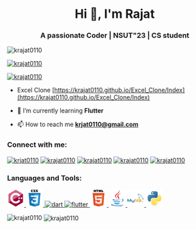 <h1 align="center">Hi 👋, I'm Rajat</h1>
<h3 align="center">A passionate Coder | NSUT"23 | CS student</h3>

<p align="left"> <img src="https://komarev.com/ghpvc/?username=krajat0110&label=Profile%20views&color=0e75b6&style=flat" alt="krajat0110" /> </p>

<p align="left"> <a href="https://github.com/ryo-ma/github-profile-trophy"><img src="https://github-profile-trophy.vercel.app/?username=krajat0110" alt="krajat0110" /></a> </p>

<p align="left"> <a href="https://twitter.com/krajat0110" target="blank"><img src="https://img.shields.io/twitter/follow/krajat0110?logo=twitter&style=for-the-badge" alt="krajat0110" /></a> </p>

- Excel Clone [https://krajat0110.github.io/Excel_Clone/Index](https://krajat0110.github.io/Excel_Clone/Index)

- 🌱 I’m currently learning **Flutter**

- 📫 How to reach me **krjat0110@gmail.com**

<h3 align="left">Connect with me:</h3>
<p align="left">
<a href="https://dev.to/krjat0110" target="blank"><img align="center" src="https://raw.githubusercontent.com/rahuldkjain/github-profile-readme-generator/master/src/images/icons/Social/devto.svg" alt="krjat0110" height="30" width="40" /></a>
<a href="https://twitter.com/krajat0110" target="blank"><img align="center" src="https://raw.githubusercontent.com/rahuldkjain/github-profile-readme-generator/master/src/images/icons/Social/twitter.svg" alt="krajat0110" height="30" width="40" /></a>
<a href="https://linkedin.com/in/krajat0110" target="blank"><img align="center" src="https://raw.githubusercontent.com/rahuldkjain/github-profile-readme-generator/master/src/images/icons/Social/linked-in-alt.svg" alt="krajat0110" height="30" width="40" /></a>
<a href="https://www.hackerrank.com/krajat0110" target="blank"><img align="center" src="https://raw.githubusercontent.com/rahuldkjain/github-profile-readme-generator/master/src/images/icons/Social/hackerrank.svg" alt="krajat0110" height="30" width="40" /></a>
<a href="https://www.leetcode.com/krajat0110" target="blank"><img align="center" src="https://raw.githubusercontent.com/rahuldkjain/github-profile-readme-generator/master/src/images/icons/Social/leet-code.svg" alt="krajat0110" height="30" width="40" /></a>
</p>

<h3 align="left">Languages and Tools:</h3>
<p align="left"> <a href="https://www.w3schools.com/cpp/" target="_blank" rel="noreferrer"> <img src="https://raw.githubusercontent.com/devicons/devicon/master/icons/cplusplus/cplusplus-original.svg" alt="cplusplus" width="40" height="40"/> </a> <a href="https://www.w3schools.com/css/" target="_blank" rel="noreferrer"> <img src="https://raw.githubusercontent.com/devicons/devicon/master/icons/css3/css3-original-wordmark.svg" alt="css3" width="40" height="40"/> </a> <a href="https://dart.dev" target="_blank" rel="noreferrer"> <img src="https://www.vectorlogo.zone/logos/dartlang/dartlang-icon.svg" alt="dart" width="40" height="40"/> </a> <a href="https://flutter.dev" target="_blank" rel="noreferrer"> <img src="https://www.vectorlogo.zone/logos/flutterio/flutterio-icon.svg" alt="flutter" width="40" height="40"/> </a> <a href="https://www.w3.org/html/" target="_blank" rel="noreferrer"> <img src="https://raw.githubusercontent.com/devicons/devicon/master/icons/html5/html5-original-wordmark.svg" alt="html5" width="40" height="40"/> </a> <a href="https://www.java.com" target="_blank" rel="noreferrer"> <img src="https://raw.githubusercontent.com/devicons/devicon/master/icons/java/java-original.svg" alt="java" width="40" height="40"/> </a> <a href="https://www.mysql.com/" target="_blank" rel="noreferrer"> <img src="https://raw.githubusercontent.com/devicons/devicon/master/icons/mysql/mysql-original-wordmark.svg" alt="mysql" width="40" height="40"/> </a> <a href="https://www.python.org" target="_blank" rel="noreferrer"> <img src="https://raw.githubusercontent.com/devicons/devicon/master/icons/python/python-original.svg" alt="python" width="40" height="40"/> </a> </p>

<p><img align="left" src="https://github-readme-stats.vercel.app/api/top-langs?username=krajat0110&show_icons=true&locale=en&layout=compact" alt="krajat0110" /></p>

<p>&nbsp;<img align="center" src="https://github-readme-stats.vercel.app/api?username=krajat0110&show_icons=true&locale=en" alt="krajat0110" /></p>
